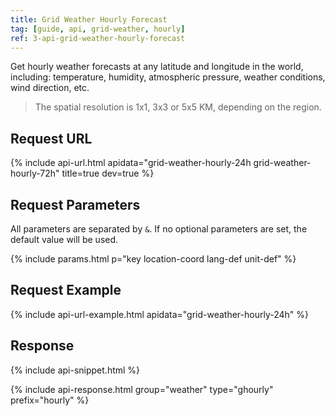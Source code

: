 ```yaml
---
title: Grid Weather Hourly Forecast
tag: [guide, api, grid-weather, hourly]
ref: 3-api-grid-weather-hourly-forecast
---
```


Get hourly weather forecasts at any latitude and longitude in the world, including: temperature, humidity, atmospheric pressure, weather conditions, wind direction, etc.

> The spatial resolution is 1x1, 3x3 or 5x5 KM, depending on the region.

## Request URL

{% include api-url.html apidata="grid-weather-hourly-24h grid-weather-hourly-72h" title=true dev=true %}

## Request Parameters

All parameters are separated by `&`. If no optional parameters are set, the default value will be used.

{% include params.html p="key location-coord lang-def unit-def" %}

## Request Example

{% include api-url-example.html apidata="grid-weather-hourly-24h" %}

## Response

{% include api-snippet.html %}

{% include api-response.html group="weather" type="ghourly" prefix="hourly"  %}
